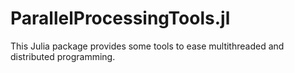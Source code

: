 # ParallelProcessingTools.jl

This Julia package provides some tools to ease multithreaded and distributed programming.
